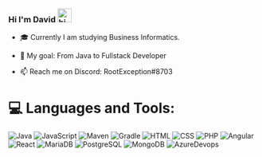 ### Hi I'm David <img src="https://user-images.githubusercontent.com/1303154/88677602-1635ba80-d120-11ea-84d8-d263ba5fc3c0.gif" width="28px" alt="hi">

- 🎓 Currently I am studying Business Informatics.

- 🥅 My goal: From Java to Fullstack Developer

- 📫 Reach me on Discord: RootException#8703


# 💻 Languages and Tools:
![Java](https://img.shields.io/badge/java-%23ED8B00.svg?style=for-the-badge&logo=OpenJDK&logoColor=white) ![JavaScript](https://img.shields.io/badge/JavaScript-0?color=yellow&style=for-the-badge&logo=javascript&logoColor=white) ![Maven](https://img.shields.io/badge/Apache%20Maven-C71A36?style=for-the-badge&logo=Apache%20Maven&logoColor=white) ![Gradle](https://img.shields.io/badge/Gradle-02303A.svg?style=for-the-badge&logo=Gradle&logoColor=white) ![HTML](https://img.shields.io/badge/HTML-0?color=important&style=for-the-badge&logo=HTML5&logoColor=white) ![CSS](https://img.shields.io/badge/CSS-0?color=blue&style=for-the-badge&logo=CSS3&logoColor=white) ![PHP](https://img.shields.io/badge/PHP-0?color=lightgrey&style=for-the-badge&logo=PHP&logoColor=white) ![Angular](https://img.shields.io/badge/Angular-C71A36?style=for-the-badge&logo=angular&logoColor=white) ![React](https://img.shields.io/badge/react-%230095D5.svg?style=for-the-badge&logo=react&logoColor=white) ![MariaDB](https://img.shields.io/badge/MariaDB-003545?style=for-the-badge&logo=mariadb&logoColor=white) ![PostgreSQL](https://img.shields.io/badge/PostgreSQL-003545?style=for-the-badge&logo=postgresql&logoColor=white) ![MongoDB](https://img.shields.io/badge/MongoDB-%234ea94b.svg?style=for-the-badge&logo=mongodb&logoColor=white) ![AzureDevops](https://img.shields.io/badge/Azure%20DevOps-C71A36?color=blue&style=for-the-badge&logo=azuredevops&logoColor=white)

